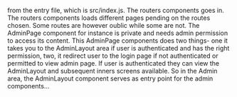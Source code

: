 from the entry file, which is src/index.js. The routers components goes in. The routers components loads different pages pending on the routes chosen. Some routes are however oublic while some are not. The AdminPage component for instance is private and needs admin permission to access its content. This AdminPage components does two things- one it takes you to the AdminLayout area if user is authenticated and has the right permission, two, it redirect user to the login page if not authenticated or permitted to view admin page. If user is authenticated they can view the AdminLayout and subsequent inners screens available.
So in the Admin area, the AdminLayout component serves as entry point for the admin components...
